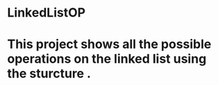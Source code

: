 # LinkedListOP
# This project shows all the possible operations on the linked list using the sturcture .
